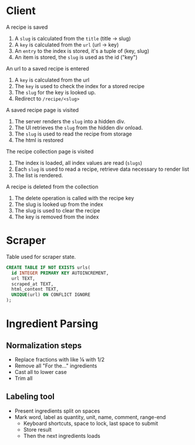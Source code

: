 # Client

A recipe is saved

1. A `slug` is calculated from the `title` (title -> slug)
2. A `key` is calculated from the `url` (url -> key)
3. An `entry` to the index is stored, it's a tuple of (key, slug)
4. An item is stored, the `slug` is used as the id ("key")

An url to a saved recipe is entered

1. A `key` is calculated from the url
2. The `key` is used to check the index for a stored recipe
3. The `slug` for the key is looked up.
4. Redirect to `/recipe/<slug>`

A saved recipe page is visited

1. The server renders the `slug` into a hidden div.
2. The UI retrieves the `slug` from the hidden div onload.
3. The `slug` is used to read the recipe from storage
4. The html is restored

The recipe collection page is visited

1. The index is loaded, all index values are read (`slugs`)
2. Each `slug` is used to read a recipe, retrieve data necessary to render list
3. The list is rendered.

A recipe is deleted from the collection

1. The delete operation is called with the recipe key
2. The slug is looked up from the index
3. The slug is used to clear the recipe
4. The key is removed from the index

# Scraper

Table used for scraper state.

```sql
CREATE TABLE IF NOT EXISTS urls(
  id INTEGER PRIMARY KEY AUTOINCREMENT,
  url TEXT,
  scraped_at TEXT,
  html_content TEXT,
  UNIQUE(url) ON CONFLICT IGNORE
);
```

# Ingredient Parsing

## Normalization steps

- Replace fractions with like ⅛ with 1/2
- Remove all "For the..." ingredients
- Cast all to lower case
- Trim all

## Labeling tool

- Present ingredients split on spaces
- Mark word, label as quantity, unit, name, comment, range-end
  - Keyboard shortcuts, space to lock, last space to submit
  - Store result
  - Then the next ingredients loads
